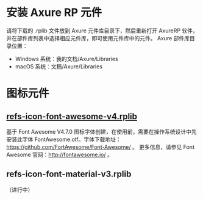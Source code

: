 # 安装 Axure RP 元件
请将下载的 .rplib 文件放到 Axure 元件库目录下，然后重新打开 AxureRP 软件，并在部件库列表中选择相应元件库，即可使用元件库中的元件。
Axure 部件库目录位置：
- Windows 系统：我的文档/Axure/Libraries
- macOS 系统：文稿/Axure/Libraries


# 图标元件
## [refs-icon-font-awesome-v4.rplib](https://github.com/refscn/rplibs/raw/master/refs-icon-font-awesome-v4.rplib "下载此元件库")
基于 Font Awesome V4.7.0 图标字体创建，在使用前，需要在操作系统设计中先安装此字体 FontAwesome.otf。字体下载地址：https://github.com/FortAwesome/Font-Awesome/ 。
更多信息，请参见 Font Awesome 官网：http://fontawesome.io/ 。

## refs-icon-font-material-v3.rplib
（进行中）
